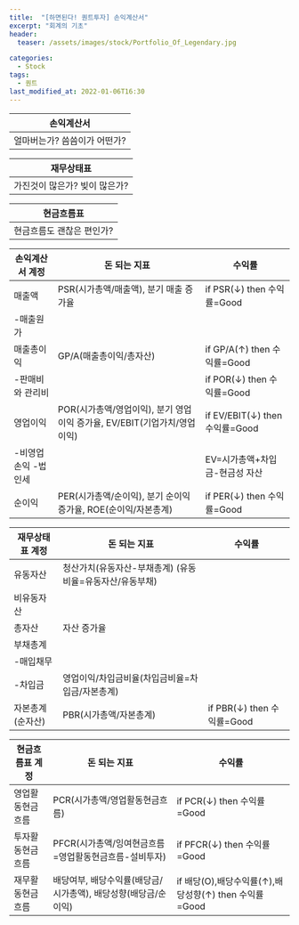 ```yaml
---
title:  "[하면된다! 퀀트투자] 손익계산서"
excerpt: "회계의 기초"
header:
  teaser: /assets/images/stock/Portfolio_Of_Legendary.jpg

categories:
  - Stock
tags:
  - 퀀트
last_modified_at: 2022-01-06T16:30
---
```



|	<center>손익계산서</center>			|
| :--------------------------------------------	|
| 얼마버는가? 씀씀이가 어떤가?	 		 	|


|	<center>재무상태표</center>			|
| :--------------------------------------------	|
| 가진것이 많은가? 빚이 많은가?			 	|


|	<center>현금흐름표</center>			|
| :--------------------------------------------	|
| 현금흐름도 괜찮은 편인가?			 	|


|	<center>손익계산서 계정</center>		|	<center>돈 되는 지표</center>		|	<center>수익률</center>	|
| :--------------------------------------------	| :--------------------------------------------	| :----------------------------	|
| 매출액					 	| PSR(시가총액/매출액), 분기 매출 증가율			| if PSR(↓) then 수익률=Good	|
| -매출원가						|						|				|
| 매출총이익					| GP/A(매출총이익/총자산) 				| if GP/A(↑) then 수익률=Good	|
| -판매비와 관리비					|						| if POR(↓) then 수익률=Good	|
| 영업이익						| POR(시가총액/영업이익), 분기 영업이익 증가율, EV/EBIT(기업가치/영업이익)	| if EV/EBIT(↓) then 수익률=Good |
| -비영업손익 -법인세					|						| EV=시가총액+차입금-현금성 자산		|
| 순이익						| PER(시가총액/순이익), 분기 순이익 증가율, ROE(순이익/자본총계)	| if PER(↓) then 수익률=Good	|


|	<center>재무상태표 계정</center>		|	<center>돈 되는 지표</center>		|	<center>수익률</center>	|
| :--------------------------------------------	| :--------------------------------------------	| :----------------------------	|
| 유동자산					 	| 청산가치(유동자산-부채총계) (유동비율=유동자산/유동부채)		|				|
| 비유동자산				 	| 						|				|
| 총자산					 	| 자산 증가율		 			|				|
| 부채총계					 	| 						|				|
| -매입채무					 	| 						|				|
| -차입금					 	| 영업이익/차입금비율(차입금비율=차입금/자본총계)		|				|
| 자본총계(순자산)				 	| PBR(시가총액/자본총계)				| if PBR(↓) then 수익률=Good	|


|	<center>현금흐름표 계정</center>		|	<center>돈 되는 지표</center>		|	<center>수익률</center>	|
| :--------------------------------------------	| :--------------------------------------------	| :----------------------------	|
| 영업활동현금흐름				 	| PCR(시가총액/영업활동현금흐름)	 			| if PCR(↓) then 수익률=Good	|
| 투자활동현금흐름				 	| PFCR(시가총액/잉여현금흐름=영업활동현금흐름-설비투자)		| if PFCR(↓) then 수익률=Good	|
| 재무활동현금흐름				 	| 배당여부, 배당수익률(배당금/시가총액), 배당성향(배당금/순이익)	| if 배당(O),배당수익률(↑),배당성향(↑) then 수익률=Good |
